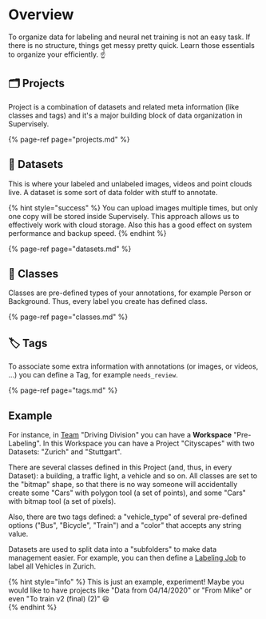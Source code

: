 # Overview

To organize data for labeling and neural net training is not an easy task. If there is no structure, things get messy pretty quick. Learn those essentials to organize your efficiently. ☝️

## 🗂️ Projects

Project is a combination of datasets and related meta information (like classes and tags) and it's a major building block of data organization in Supervisely.

{% page-ref page="projects.md" %}

## 📂 Datasets

This is where your labeled and unlabeled images, videos and point clouds live. A dataset is some sort of data folder with stuff to annotate.  

{% hint style="success" %}
You can upload images multiple times, but only one copy will be stored inside Supervisely. This approach allows us to effectively work with cloud storage. Also this has a good effect on system performance and backup speed.
{% endhint %}

{% page-ref page="datasets.md" %}

## 🎨 Classes

Classes are pre-defined types of your annotations, for example Person or Background. Thus, every label you create has defined class.

{% page-ref page="classes.md" %}

## 🏷️ Tags

To associate some extra information with annotations (or images, or videos, ...) you can define a Tag, for example `needs_review`.

{% page-ref page="tags.md" %}

## Example

For instance, in [Team](../collaboration/teams.md) "Driving Division" you can have a **Workspace** "Pre-Labeling". In this Workspace you can have a Project "Cityscapes" with two Datasets: "Zurich" and "Stuttgart".

There are several classes defined in this Project (and, thus, in every Dataset): a building, a traffic light, a vehicle and so on. All classes are set to the "bitmap" shape, so that there is no way someone will accidentally create some "Cars" with polygon tool (a set of points), and some "Cars" with bitmap tool (a set of pixels).

Also, there are two tags defined: a "vehicle_type" of several pre-defined options ("Bus", "Bicycle", "Train") and a "color" that accepts any string value.

Datasets are used to split data into a "subfolders" to make data management easier. For example, you can then define a [Labeling Job](../labeling/jobs/README.md) to label all Vehicles in Zurich.

{% hint style="info" %}
This is just an example, experiment! Maybe you would like to have projects like "Data from 04/14/2020" or "From Mike" or even "To train v2 (final) (2)" 😃  
{% endhint %}


